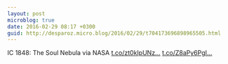 ```yaml
---
layout: post
microblog: true
date: 2016-02-29 08:17 +0300
guid: http://desparoz.micro.blog/2016/02/29/t704173696898965505.html
---
```

IC 1848: The Soul Nebula  via NASA [t.co/zt0kIpUNz...](https://t.co/zt0kIpUNzR) [t.co/Z8aPy6PgI...](https://t.co/Z8aPy6PgIg)
